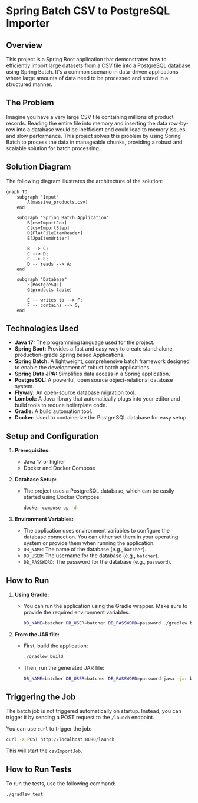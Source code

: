 # Spring Batch CSV to PostgreSQL Importer

## Overview

This project is a Spring Boot application that demonstrates how to efficiently import large datasets from a CSV file into a PostgreSQL database using Spring Batch. It's a common scenario in data-driven applications where large amounts of data need to be processed and stored in a structured manner.

## The Problem

Imagine you have a very large CSV file containing millions of product records. Reading the entire file into memory and inserting the data row-by-row into a database would be inefficient and could lead to memory issues and slow performance. This project solves this problem by using Spring Batch to process the data in manageable chunks, providing a robust and scalable solution for batch processing.

## Solution Diagram

The following diagram illustrates the architecture of the solution:

```mermaid
graph TD
    subgraph "Input"
        A[massive_products.csv]
    end

    subgraph "Spring Batch Application"
        B[csvImportJob]
        C[csvImportStep]
        D[FlatFileItemReader]
        E[JpaItemWriter]

        B --> C;
        C --> D;
        C --> E;
        D -- reads --> A;
    end

    subgraph "Database"
        F[PostgreSQL]
        G[products table]

        E -- writes to --> F;
        F -- contains --> G;
    end
```

## Technologies Used

*   **Java 17:** The programming language used for the project.
*   **Spring Boot:** Provides a fast and easy way to create stand-alone, production-grade Spring based Applications.
*   **Spring Batch:** A lightweight, comprehensive batch framework designed to enable the development of robust batch applications.
*   **Spring Data JPA:** Simplifies data access in a Spring application.
*   **PostgreSQL:** A powerful, open source object-relational database system.
*   **Flyway:** An open-source database migration tool.
*   **Lombok:** A Java library that automatically plugs into your editor and build tools to reduce boilerplate code.
*   **Gradle:** A build automation tool.
*   **Docker:** Used to containerize the PostgreSQL database for easy setup.

## Setup and Configuration

1.  **Prerequisites:**
    *   Java 17 or higher
    *   Docker and Docker Compose

2.  **Database Setup:**
    *   The project uses a PostgreSQL database, which can be easily started using Docker Compose:
        ```bash
        docker-compose up -d
        ```

3.  **Environment Variables:**
    *   The application uses environment variables to configure the database connection. You can either set them in your operating system or provide them when running the application.
    *   `DB_NAME`: The name of the database (e.g., `batcher`).
    *   `DB_USER`: The username for the database (e.g., `batcher`).
    *   `DB_PASSWORD`: The password for the database (e.g., `password`).

## How to Run

1.  **Using Gradle:**
    *   You can run the application using the Gradle wrapper. Make sure to provide the required environment variables.
        ```bash
        DB_NAME=batcher DB_USER=batcher DB_PASSWORD=password ./gradlew bootRun
        ```

2.  **From the JAR file:**
    *   First, build the application:
        ```bash
        ./gradlew build
        ```
    *   Then, run the generated JAR file:
        ```bash
        DB_NAME=batcher DB_USER=batcher DB_PASSWORD=password java -jar build/libs/batcher-0.0.1-SNAPSHOT.jar
        ```

## Triggering the Job

The batch job is not triggered automatically on startup. Instead, you can trigger it by sending a POST request to the `/launch` endpoint.

You can use `curl` to trigger the job:

```bash
curl -X POST http://localhost:8080/launch
```

This will start the `csvImportJob`.

## How to Run Tests

To run the tests, use the following command:

```bash
./gradlew test
```
